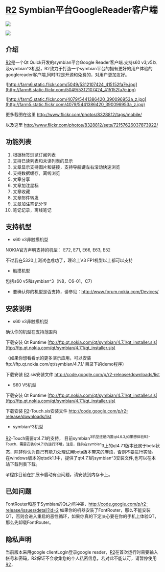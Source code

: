 # [R2](R2.md) Symbian平台GoogleReader客户端 #



[![](http://r2-release.googlecode.com/svn/trunk/sharesina.png)](http://v.t.sina.com.cn/share/share.php?url=http://code.google.com/p/r2-release/&title=&appkey=2924220432)

[![](http://open.t.qq.com/apps/share/images/s/b32.png)](http://v.t.qq.com/share/share.php?url=http://code.google.com/p/r2-release/&appkey=appkey&site=&pic=&title=R2(googlereader-for-symbian))



## 介绍 ##
[R2](R2.md)是一个Qt Quick开发的symbian平台Google Reader客户端.支持s60 v3,v5以及symbian^3机型，R2致力于打造一个symbian平台的拥有更好的用户体验的googlereader客户端,同时R2是开源和免费的，对用户更加友好。



![http://farm6.static.flickr.com/5049/5312107424_415152fa7e.jpg](http://farm6.static.flickr.com/5049/5312107424_415152fa7e.jpg)

![http://farm5.static.flickr.com/4079/5441386420_390096953a_z.jpg](http://farm5.static.flickr.com/4079/5441386420_390096953a_z.jpg)

更多截图在这里 http://www.flickr.com/photos/8328812/tags/mobile/

以及这里 http://www.flickr.com/photos/8328812/sets/72157626037873922/



## 功能列表 ##

  1. 根据标签浏览订阅列表
  1. 支持已读列表和未读列表的显示
  1. 文章显示支持图片和链接，支持导航键左右滚动快速浏览
  1. 支持数据缓存，离线浏览
  1. 文章分享
  1. 文章加注星标
  1. 文章收藏
  1. 文章邮件转发
  1. 文章加注笔记分享
  1. 笔记记录，离线笔记

## 支持机型 ##

  * s60 v3非触摸机型

NOKIA官方声明支持的机型： E72, E71, E66, E63, E52

不过我在5320上测试也成功了，理论上V3 FP1机型以上都可以支持

  * 触摸机型

包括s60 v5和symbian^3（N8，C6-01，C7）

  * 要确认你的机型是否支持，请参见：http://www.forum.nokia.com/Devices/


## 安装说明 ##

  * s60 v3非触摸机型

确认你的机型在支持范围内

下载安装 Qt Runtime [ftp://ftp.qt.nokia.com/qt/symbian/4.7.1/qt_installer.sis](ftp://ftp.qt.nokia.com/qt/symbian/4.7.1/qt_installer.sis)

（如果你想看看qt的更多演示应用，可以安装ftp://ftp.qt.nokia.com/qt/symbian/4.7.1/ 目录下的demo程序）

下载安装 [R2](R2.md).sis安装文件 http://code.google.com/p/r2-release/downloads/list

  * S60 V5机型

下载安装 Qt Runtime [ftp://ftp.qt.nokia.com/qt/symbian/4.7.1/qt_installer.sis](ftp://ftp.qt.nokia.com/qt/symbian/4.7.1/qt_installer.sis)

下载安装 [R2](R2.md)-Touch.sis安装文件 http://code.google.com/p/r2-release/downloads/list

  * symbian^3机型

[R2](https://code.google.com/p/r2-release/source/detail?r=2)-Touch需要qt4.7.1的支持， 目前symbian<sup>3机型还是内置qt4.6.3,如果想体验R2-Touch，需要安装Qt4.7.1的运行环境，注意，目前在symbian</sup>3上的qt4.7.1版本还属于beta状态，除非你认为自己有能力处理试用beta版本带来的麻烦，否则不要进行实验。
在windows版本的qtsdk1.1中，提供了qt4.7.1的symbian^3安装文件,也可以在本站下载列表下载。


qt程序目前在扩展卡启动有点问题，请安装到内存卡上。

## 已知问题 ##

FontRouter和基于Symbian的Qt之间冲突，http://code.google.com/p/r2-release/issues/detail?id=2
如果你的机器安装了FontRouter，那么不能安装QT，否则会进入重启的恶性循环，如果你真的下定决心要在你的手机上体验QT，那么先卸载FontRouter。

## 隐私声明 ##

当前版本采用google clientLogin登录google reader，[R2](R2.md)在首次运行时需要输入帐号和密码，R2保证不会收集您的个人私密信息，若对此不能认可，请暂停使用[R2](R2.md)，





